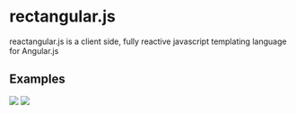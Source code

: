 rectangular.js
==============

reactangular.js is a client side, fully reactive javascript templating language for Angular.js

## Examples

![](http://i81.photobucket.com/albums/j225/SCSnare/Friday01.gif)
![](http://i81.photobucket.com/albums/j225/SCSnare/Friday02.gif)

